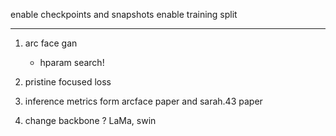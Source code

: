 
enable checkpoints and snapshots
enable training split

---

1. arc face gan
    * hparam search!
2. pristine focused loss
3. inference metrics form arcface paper and sarah.43 paper

4. change backbone ? LaMa, swin
